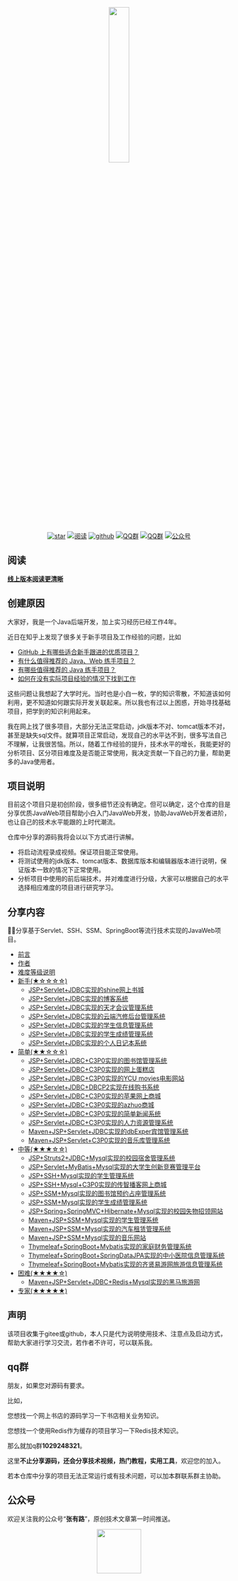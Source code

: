 <p align="center">
<a href="https://github.com/coderzcr/JavaWeb-Project-Source-Share" target="_blank">
	<img src="http://coderzcr.gitee.io/sensor-java-picture/pictures/zcr's blog.png" width="30%"/>
</a>
</p>

<p align="center">
  <a href="https://github.com/coderzcr/JavaWeb-Project-Source-Share"><img src="https://badgen.net/github/stars/coderzcr/JavaWeb-Project-Source-Share?icon=github&color=green" alt="star"></a>
  <a href="https://coderzcr.github.io/JavaWeb-Project-Source-Share/"><img src="https://img.shields.io/badge/%E5%9C%A8%E7%BA%BF%E9%98%85%E8%AF%BB-read-brightgreen.svg" alt="阅读"></a>
  <a href="https://github.com/coderzcr/JavaWeb-Project-Source-Share"><img src="https://img.shields.io/badge/github-coderzcr-brightgreen.svg" alt="github"></a>
  <a href="#qq群"><img src="https://img.shields.io/badge/QQ%E7%BE%A4-%E8%81%94%E7%B3%BB%E7%BE%A4%E4%B8%BB%E5%92%A8%E8%AF%A2-brightgreen.svg" alt="QQ群"></a>
  <a href="#qq群"><img src="https://img.shields.io/badge/QQ%E7%BE%A4-%E6%88%91%E5%AF%B9%E6%BA%90%E7%A0%81%E6%9C%89%E8%A6%81%E6%B1%82-brightgreen.svg" alt="QQ群"></a>
  <a href="#公众号"><img src="https://img.shields.io/badge/公众号-张有路-brightgreen.svg" alt="公众号"></a>
</p>

## 阅读

**[线上版本阅读更清晰](https://coderzcr.github.io/JavaWeb-Project-Source-Share)**

## 创建原因

大家好，我是一个Java后端开发，加上实习经历已经工作4年。

近日在知乎上发现了很多关于新手项目及工作经验的问题，比如
- [GitHub 上有哪些适合新手跟进的优质项目？](https://www.zhihu.com/question/22744854/answer/763206431)
- [有什么值得推荐的 Java、Web 练手项目？](https://www.zhihu.com/question/29444491/answer/507431828)
- [有哪些值得推荐的 Java 练手项目？](https://www.zhihu.com/question/56476038/answer/720699967)
- [如何在没有实际项目经验的情况下找到工作](https://zhuanlan.zhihu.com/p/26593436)

这些问题让我想起了大学时光。当时也是小白一枚，学的知识零散，不知道该如何利用，更不知道如何跟实际开发关联起来。所以我也有过以上困惑，开始寻找基础项目，把学到的知识利用起来。

我在网上找了很多项目，大部分无法正常启动，jdk版本不对、tomcat版本不对，甚至是缺失sql文件。就算项目正常启动，发现自己的水平达不到，很多写法自己不理解，让我很苦恼。所以，随着工作经验的提升，技术水平的增长，我能更好的分析项目、区分项目难度及是否能正常使用，我决定贡献一下自己的力量，帮助更多的Java使用者。

## 项目说明
目前这个项目只是初创阶段，很多细节还没有确定。但可以确定，这个仓库的目是分享优质JavaWeb项目帮助小白入门JavaWeb开发，协助JavaWeb开发者进阶，也让自己的技术水平能跟的上时代潮流。

仓库中分享的源码我将会以以下方式进行讲解。

- 将启动流程录成视频。保证项目能正常使用。
- 将测试使用的jdk版本、tomcat版本、数据库版本和编辑器版本进行说明，保证版本一致的情况下正常使用。
- 分析项目中使用的前后端技术，并对难度进行分级，大家可以根据自己的水平选择相应难度的项目进行研究学习。


## 分享内容

🌱🚀分享基于Servlet、SSH、SSM、SpringBoot等流行技术实现的JavaWeb项目。

* [前言](README.md)
* [作者](AUTHOR.md)
* [难度等级说明](LEVEL.md)
* [新手(★☆☆☆☆)](newcomer/newcomer.md)
    * [JSP+Servlet+JDBC实现的shine网上书城](newcomer/JSP+Servlet+JDBC实现的shine网上书城.md)
    * [JSP+Servlet+JDBC实现的博客系统](newcomer/JSP+Servlet+JDBC+Mysql实现的博客系统.md)
    * [JSP+Servlet+JDBC实现的天才会议管理系统](newcomer/JSP+Servlet+JDBC+Mysql实现的天才会议管理系统.md)
    * [JSP+Servlet+JDBC实现的云端汽修后台管理系统](newcomer/JSP+Servlet+JDBC实现的云端汽修后台管理系统.md)
    * [JSP+Servlet+JDBC实现的学生信息管理系统](newcomer/JSP+Servlet+JDBC实现的学生信息管理系统.md)
    * [JSP+Servlet+JDBC实现的学生成绩管理系统](newcomer/JSP+Servlet+JDBC+mysql实现的学生成绩管理系统.md)
    * [JSP+Servlet+JDBC实现的个人日记本系统](newcomer/JSP+Servlet+JDBC+mysql实现的个人日记本系统.md)
* [简单(★★☆☆☆)](easy/easy.md)
    * [JSP+Servlet+JDBC+C3P0实现的图书馆管理系统](easy/JSP+Servlet+C3P0+Mysql实现的图书馆管理系统.md)
    * [JSP+Servlet+JDBC+C3P0实现的网上蛋糕店](easy/JSP+Servlet+C3P0+Mysql实现的网上蛋糕店.md)
    * [JSP+Servlet+JDBC+C3P0实现的YCU movies电影网站](easy/JSP+Servlet+C3P0+Mysql实现的YCUMovies电影网站.md)
    * [JSP+Servlet+JDBC+DBCP2实现在线购书系统](easy/JSP+Servlet+JDBC+DBCP2实现在线购书系统.md)
    * [JSP+Servlet+JDBC+C3P0实现的苹果网上商城](easy/JSP+Servlet+C3P0+Mysql实现的苹果网上商城.md)
    * [JSP+Servlet+JDBC+C3P0实现的azhuo商城](easy/JSP+Servlet+C3P0+Mysql实现的azhuo商城.md)
    * [JSP+Servlet+JDBC+C3P0实现的简单新闻系统](easy/JSP+Servlet+C3P0+Mysql实现的简单新闻系统.md)
    * [JSP+Servlet+JDBC+C3P0实现的人力资源管理系统](easy/JSP+Servlet+JDBC+C3P0实现的人力资源管理系统.md)
    * [Maven+JSP+Servlet+JDBC实现的dbExper宾馆管理系统](easy/Maven+JSP+Servlet+JDBC+Mysql实现的dbExper宾馆管理系统.md)
    * [Maven+JSP+Servlet+C3P0实现的音乐库管理系统](easy/Maven+JSP+Servlet+C3P0+Mysql实现的音乐库管理系统.md)
* [中等(★★★☆☆)](medium/medium.md)
    * [JSP+Struts2+JDBC+Mysql实现的校园宿舍管理系统](medium/JSP+Struts2+JDBC+Mysql实现的校园宿舍管理系统.md)
    * [JSP+Servlet+MyBatis+Mysql实现的大学生创新竞赛管理平台](medium/Layui+Servlet+MyBatis+Mysql实现的大学生创新竞赛管理平台.md)
    * [JSP+SSH+Mysql实现的学生管理系统](medium/JSP+SSH+Mysql实现的学生管理系统.md)
    * [JSP+SSH+Mysql+C3P0实现的传智播客网上商城](medium/JSP+SSH+Mysql+C3P0实现的传智播客网上商城.md)
    * [JSP+SSM+Mysql实现的图书馆预约占座管理系统](medium/JSP+SSM+Mysql实现的图书馆预约占座管理系统.md)
    * [JSP+SSM+Mysql实现的学生成绩管理系统](medium/JSP+SSM+Mysql实现的学生成绩管理系统.md)
    * [JSP+Spring+SpringMVC+Hibernate+Mysql实现的校园失物招领网站](medium/JSP+Spring+SpringMVC+Hibernate+Mysql实现的校园失物招领网站.md)
    * [Maven+JSP+SSM+Mysql实现的学生管理系统](medium/Maven+JSP+SSM+Mysql+C3P0实现的学生管理系统.md)
    * [Maven+JSP+SSM+Mysql实现的汽车租赁管理系统](medium/Maven+JSP+SSM+Mysql实现的汽车租赁管理系统.md)
    * [Maven+JSP+SSM+Mysql实现的音乐网站](medium/Maven+JSP+SSM+Mysql实现的音乐网站.md)
    * [Thymeleaf+SpringBoot+Mybatis实现的家庭财务管理系统](medium/Thymeleaf+SpringBoot+Mybatis实现的家庭财务管理系统.md)
    * [Thymeleaf+SpringBoot+SpringDataJPA实现的中小医院信息管理系统](medium/Thymeleaf+SpringBoot+SpringDataJPA实现的中小医院信息管理系统.md)
    * [Thymeleaf+SpringBoot+Mybatis实现的齐贤易游网旅游信息管理系统](medium/Thymeleaf+SpringBoot+Mybatis实现的齐贤易游网旅游信息管理系统.md)
* [困难(★★★★☆)](difficult/difficult.md)
    * [Maven+JSP+Servlet+JDBC+Redis+Mysql实现的黑马旅游网](difficult/Maven+JSP+Servlet+JDBC+Redis+Mysql实现的黑马旅游网.md)
* [专家(★★★★★)](expert/expert.md)

## 声明

该项目收集于gitee或github，本人只是代为说明使用技术、注意点及启动方式，帮助大家进行学习交流，若作者不许可，可以联系我。

## qq群

朋友，如果您对源码有要求。

比如，

您想找一个网上书店的源码学习一下书店相关业务知识。

您想找一个使用Redis作为缓存的项目学习一下Redis技术知识。

那么就加q群**1029248321**。

这里**不止分享源码，还会分享技术视频，热门教程，实用工具**，欢迎您的加入。

若本仓库中分享的项目无法正常运行或有技术问题，可以加本群联系群主协助。

## 公众号

欢迎关注我的公众号“**张有路**”，原创技术文章第一时间推送。

<center>
    <img src="http://coderzcr.gitee.io/sensor-java-picture/pictures/qrcode.gif" style="width: 100px;">
</center>

